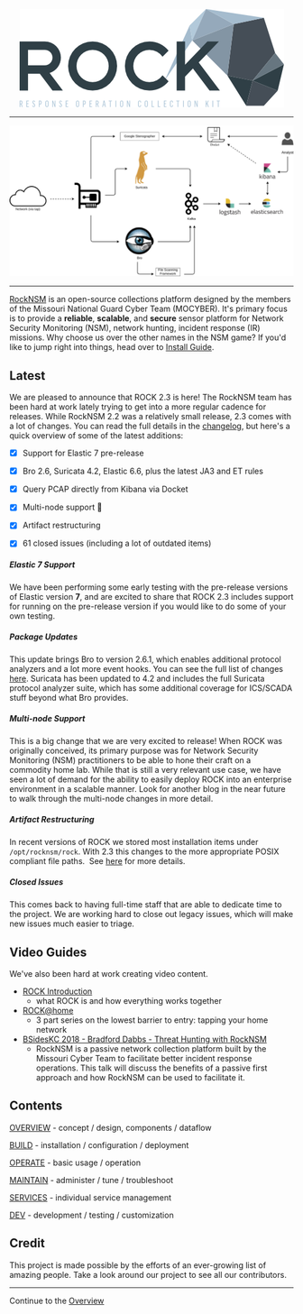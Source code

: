 <p align="center">
<img src="rock_logo.png">
</p>

---

<p align="center">
<img src="overview/rock-diagram-new.png">
</p>

---

[RockNSM](https://rocknsm.io) is an open-source collections platform designed by the members of the Missouri National Guard Cyber Team (MOCYBER).  It's primary focus is to provide a **reliable**, **scalable**, and **secure** sensor platform for Network Security Monitoring (NSM), network hunting, incident response (IR) missions.  Why choose us over the other names in the NSM game?  If you'd like to jump right into things, head over to [Install Guide](build/install.md).

## Latest

We are pleased to announce that ROCK 2.3 is here! The RockNSM team has been hard at work lately trying to get into a more regular cadence for releases. While RockNSM 2.2 was a relatively small release, 2.3 comes with a lot of changes. You can read the full details in the [changelog](changelog.md), but here's a quick overview of some of the latest additions:

- [x] Support for Elastic 7 pre-release

- [x] Bro 2.6, Suricata 4.2, Elastic 6.6, plus the latest JA3 and ET rules
- [x] Query PCAP directly from Kibana via Docket
- [x] Multi-node support 🙌
- [x] Artifact restructuring
- [x] 61 closed issues (including a lot of outdated items)


##### Elastic 7 Support
We have been performing some early testing with the pre-release versions of Elastic version **7**, and are excited to share that ROCK 2.3 includes support for running on the pre-release version if you would like to do some of your own testing. 


##### Package Updates
This update brings Bro to version 2.6.1, which enables additional protocol analyzers and a lot more event hooks. You can see the full list of changes [here](https://docs.zeek.org/en/stable/install/release-notes.html#bro-2-6). Suricata has been updated to 4.2 and includes the full Suricata protocol analyzer suite, which has some additional coverage for ICS/SCADA stuff beyond what Bro provides.   


##### Multi-node Support
This is a big change that we are very excited to release! When ROCK was originally conceived, its primary purpose was for Network Security Monitoring (NSM) practitioners to be able to hone their craft on a commodity home lab. While that is still a very relevant use case, we have seen a lot of demand for the ability to easily deploy ROCK into an enterprise environment in a scalable manner. Look for another blog in the near future to walk through the multi-node changes in more detail.  


##### Artifact Restructuring
In recent versions of ROCK we stored most installation items under `/opt/rocknsm/rock`. With 2.3 this changes to the more appropriate POSIX compliant file paths. 
See [here](https://github.com/rocknsm/rock/pull/344) for more details.  


##### Closed Issues
This comes back to having full-time staff that are able to dedicate time to the project. We are working hard to close out legacy issues, which will make new issues much easier to triage.


## Video Guides

We've also been hard at work creating video content.
- [ROCK Introduction](https://youtu.be/tcEpI_vpeWc)
  - what ROCK is and how everything works together
- [ROCK@home](https://youtu.be/w8h1ft8QTFk)
  - 3 part series on the lowest barrier to entry: tapping your home network
- [BSidesKC 2018 - Bradford Dabbs - Threat Hunting with RockNSM](https://www.youtube.com/watch?v=-Mp1pUXvKuw)
  - RockNSM is a passive network collection platform built by the Missouri Cyber Team to facilitate better incident response operations. This talk will discuss the benefits of a passive first approach and how RockNSM can be used to facilitate it.

## Contents

[OVERVIEW](overview/index.md) - concept / design, components / dataflow

[BUILD](build/index.md) - installation / configuration / deployment

[OPERATE](operate/index.md) - basic usage / operation

[MAINTAIN](maintain/index.md) - administer / tune / troubleshoot

[SERVICES](services/index.md) - individual service management

[DEV](dev/index.md) - development / testing / customization

## Credit

This project is made possible by the efforts of an ever-growing list of amazing people. Take a look around our project to see all our contributors.

---

Continue to the [Overview](./overview/index.md)
